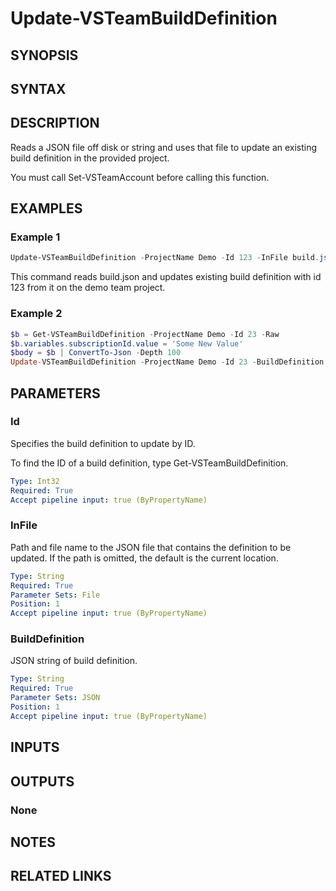 <!-- #include "./common/header.md" -->

# Update-VSTeamBuildDefinition

## SYNOPSIS

<!-- #include "./synopsis/Update-VSTeamBuildDefinition.md" -->

## SYNTAX

## DESCRIPTION

Reads a JSON file off disk or string and uses that file to update an existing build definition in the provided project.

You must call Set-VSTeamAccount before calling this function.

## EXAMPLES

### Example 1

```powershell
Update-VSTeamBuildDefinition -ProjectName Demo -Id 123 -InFile build.json
```

This command reads build.json and updates existing build definition with
id 123 from it on the demo team project.

### Example 2

```powershell
$b = Get-VSTeamBuildDefinition -ProjectName Demo -Id 23 -Raw
$b.variables.subscriptionId.value = 'Some New Value'
$body = $b | ConvertTo-Json -Depth 100
Update-VSTeamBuildDefinition -ProjectName Demo -Id 23 -BuildDefinition $body
```

## PARAMETERS

### Id

Specifies the build definition to update by ID.

To find the ID of a build definition, type Get-VSTeamBuildDefinition.

```yaml
Type: Int32
Required: True
Accept pipeline input: true (ByPropertyName)
```

### InFile

Path and file name to the JSON file that contains the definition to be updated. If the path is omitted, the default is the current location.

```yaml
Type: String
Required: True
Parameter Sets: File
Position: 1
Accept pipeline input: true (ByPropertyName)
```

### BuildDefinition

JSON string of build definition.

```yaml
Type: String
Required: True
Parameter Sets: JSON
Position: 1
Accept pipeline input: true (ByPropertyName)
```

<!-- #include "./params/projectName.md" -->

## INPUTS

## OUTPUTS

### None

## NOTES

<!-- #include "./common/prerequisites.md" -->

## RELATED LINKS

<!-- #include "./common/related.md" -->
